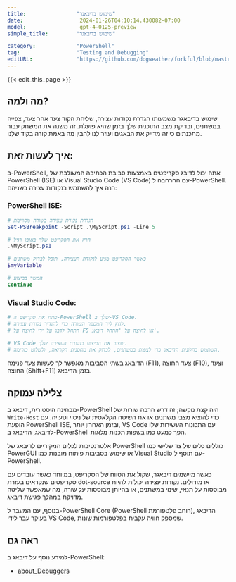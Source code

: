 ```yaml
---
title:                "שימוש בדיבאגר"
date:                  2024-01-26T04:10:14.430082-07:00
model:                 gpt-4-0125-preview
simple_title:         "שימוש בדיבאגר"

category:             "PowerShell"
tag:                  "Testing and Debugging"
editURL:              "https://github.com/dogweather/forkful/blob/master/content/he/powershell/using-a-debugger.md"
---
```


{{< edit_this_page >}}

## מה ולמה?
שימוש בדיבאגר משמעותו הגדרת נקודות עצירה, שליחת הקוד צעד אחר צעד, צפייה במשתנים, ובדיקת מצב התוכנית שלך בזמן שהיא פועלת. זה משנה את המשחק עבור מתכנתים כי זה מדייק את הבאגים ועוזר לנו להבין מה באמת קורה בקוד שלנו.

## איך לעשות זאת:
ב-PowerShell, אתה יכול לדיבג סקריפטים באמצעות סביבת הכתיבה המשולבת של PowerShell (ISE) או Visual Studio Code (VS Code) עם ההרחבה ל-PowerShell. הנה איך להשתמש בנקודות עצירה בשניהם:

### PowerShell ISE:
```PowerShell
# הגדרת נקודת עצירה בשורה מסויימת
Set-PSBreakpoint -Script .\MyScript.ps1 -Line 5

# הרץ את הסקריפט שלך באופן רגיל
.\MyScript.ps1

# כאשר הסקריפט מגיע לנקודת העצירה, תוכל לבדוק משתנים
$myVariable

# המשך בביצוע
Continue
```

### Visual Studio Code:
```PowerShell
# פתח את סקריפט ה-PowerShell שלך ב-VS Code.
# לחץ ליד המספר השורה כדי להגדיר נקודת עצירה.
# התחל לדבג על ידי לחיצה על F5 או לחיצה על 'התחל דיבאג'.

# VS Code יעצור את הביצוע בנקודת העצירה שלך.
# השתמש בחלונית הדיבאג כדי לצפות במשתנים, לבדוק את מחסנית הקריאה, ולשלוט בזרימה.
```

הדיבאג בשתי הסביבות מאפשר לך לעשות צעד פנימה (F11), צעד החוצה (F10), וצעד החוצה (Shift+F11) בזמן הדיבאג.

## צלילה עמוקה
מבחינה היסטורית, דיבאג ב-PowerShell היה קצת נוקשה; זה דרש הרבה שורות של `Write-Host` כדי להוציא מצבי משתנים או את השיטה הקלאסית של ניסוי וטעייה. עם הופעת PowerShell ISE, ובזמן האחרון יותר, VS Code עם התכונות העשירות שלו לדיבאג, הדיבאג ב-PowerShell הפך כמעט כמו בשפות תכנות מלאות.

אלטרנטיבות לכלים המקוריים לדיבאג של PowerShell כוללים כלים של צד שלישי כמו PowerGUI או שימוש בסביבות פיתוח מובנות כמו Visual Studio עם תוסף ל-PowerShell.

כאשר מיישמים דיבאגר, שקול את הטווח של הסקריפט, במיוחד כאשר עובדים עם סקריפטים שנקראים בעזרת dot-source או מודולים. נקודות עצירה יכולות להיות מבוססות על תנאי, שינוי במשתנים, או בהיותן מבוססות על שורה, מה שמאפשר שליטה מדויקת במהלך פגישת דיבאג.

בנוסף, עם המעבר ל-PowerShell Core (PowerShell רוחב פלטפורמת), הדיבאג בעיקר עבר לידי VS Code, שמספק חוויה עקבית בפלטפורמות שונות.

## ראה גם
למידע נוסף על דיבאג ב-PowerShell:
- [about_Debuggers](https://docs.microsoft.com/en-us/powershell/module/microsoft.powershell.core/about/about_Debuggers)
